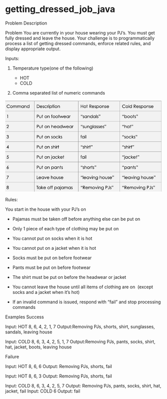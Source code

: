 # getting_dressed_job_java

Problem Description

Problem
You are currently in your house wearing your PJ’s. You must get fully dressed and leave the house.
Your challenge is to programmatically process a list of getting dressed commands, 
enforce related rules, and display appropriate output.




Inputs:

1.  Temperature type(one of the following)

    - HOT
    - COLD


2. Comma separated list of numeric commands

![Alt text](get.dressed/commands.png?raw=true "Commands")


Rules:

You start in the house with your PJ’s on
- Pajamas must be taken off before anything else can be put on
- Only 1 piece of each type of clothing may be put on
- You cannot put on socks when it is hot
- You cannot put on a jacket when it is hot
- Socks must be put on before footwear
- Pants must be put on before footwear
- The shirt must be put on before the headwear or jacket
  
- You cannot leave the house until all items of clothing are on  (except socks and a jacket when it’s hot)
- If an invalid command is issued, respond with “fail” and stop processing commands



Examples Success

Input: HOT 8, 6, 4, 2, 1, 7
Output:Removing PJs, shorts, shirt, sunglasses, sandals, leaving house

Input: COLD 8, 6, 3, 4, 2, 5, 1, 7
Output:Removing PJs, pants, socks, shirt, hat, jacket, boots, leaving house

Failure

Input: 	HOT 8, 6, 6
Output:	Removing PJs, shorts, fail

Input:	HOT 8, 6, 3
Output:	Removing PJs, shorts, fail

Input:	COLD 8, 6, 3, 4, 2, 5, 7
Output:	Removing PJs, pants, socks, shirt, hat, jacket, fail
Input:	COLD 6
Output:	fail
